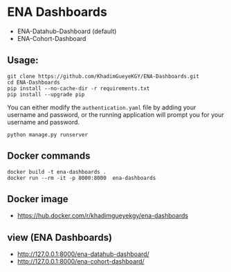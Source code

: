 # ENA Dashboards
 * ENA-Datahub-Dashboard (default)
 * ENA-Cohort-Dashboard

## Usage: 
```
git clone https://github.com/KhadimGueyeKGY/ENA-Dashboards.git
cd ENA-Dashboards
pip install --no-cache-dir -r requirements.txt
pip install --upgrade pip
```
You can either modify the ```authentication.yaml``` file by adding your username and password, or the running application will prompt you for your username and password.

```
python manage.py runserver

```

## Docker commands 

```
docker build -t ena-dashboards .
docker run --rm -it -p 8000:8000  ena-dashboards

```

## Docker image


  * https://hub.docker.com/r/khadimgueyekgy/ena-dashboards 


## view (ENA Dashboards)

  * http://127.0.0.1:8000/ena-datahub-dashboard/ 
  * http://127.0.0.1:8000/ena-cohort-dashboard/ 

